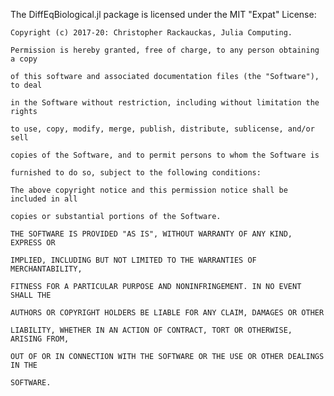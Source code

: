 The DiffEqBiological.jl package is licensed under the MIT "Expat" License:

    Copyright (c) 2017-20: Christopher Rackauckas, Julia Computing.

    Permission is hereby granted, free of charge, to any person obtaining a copy

    of this software and associated documentation files (the "Software"), to deal

    in the Software without restriction, including without limitation the rights

    to use, copy, modify, merge, publish, distribute, sublicense, and/or sell

    copies of the Software, and to permit persons to whom the Software is

    furnished to do so, subject to the following conditions:

    The above copyright notice and this permission notice shall be included in all

    copies or substantial portions of the Software.

    THE SOFTWARE IS PROVIDED "AS IS", WITHOUT WARRANTY OF ANY KIND, EXPRESS OR

    IMPLIED, INCLUDING BUT NOT LIMITED TO THE WARRANTIES OF MERCHANTABILITY,

    FITNESS FOR A PARTICULAR PURPOSE AND NONINFRINGEMENT. IN NO EVENT SHALL THE

    AUTHORS OR COPYRIGHT HOLDERS BE LIABLE FOR ANY CLAIM, DAMAGES OR OTHER

    LIABILITY, WHETHER IN AN ACTION OF CONTRACT, TORT OR OTHERWISE, ARISING FROM,

    OUT OF OR IN CONNECTION WITH THE SOFTWARE OR THE USE OR OTHER DEALINGS IN THE

    SOFTWARE.

